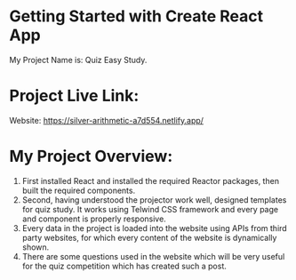 # Getting Started with Create React App

My Project Name is: Quiz Easy Study.

# Project Live Link:
Website: https://silver-arithmetic-a7d554.netlify.app/

# My Project Overview:

1. First installed React and installed the required Reactor packages, then built the required components.
2. Second, having understood the projector work well, designed templates for quiz study. It works using Telwind CSS framework and every page and component is properly responsive.
3. Every data in the project is loaded into the website using APIs from third party websites, for which every content of the website is dynamically shown.
4. There are some questions used in the website which will be very useful for the quiz competition which has created such a post.